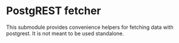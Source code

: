 # PostgREST fetcher

This submodule provides convenience helpers for fetching data with postgrest. It is not meant to be used standalone.
